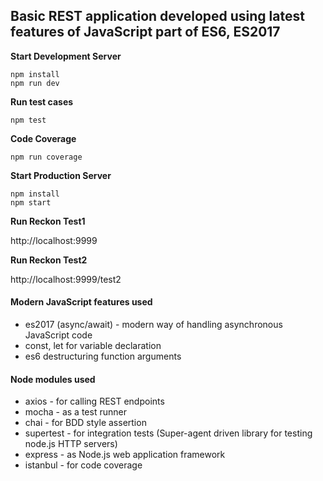 ## Basic REST application developed using latest features of JavaScript part of ES6, ES2017

**Start Development Server**

```
npm install
npm run dev
```

**Run test cases**

```
npm test
```

**Code Coverage**

```
npm run coverage
```

**Start Production Server**

```
npm install
npm start
```

**Run Reckon Test1**

http://localhost:9999

**Run Reckon Test2**

http://localhost:9999/test2

#### Modern JavaScript features used

* es2017 (async/await) - modern way of handling asynchronous JavaScript code
* const, let for variable declaration
* es6 destructuring function arguments

#### Node modules used

* axios - for calling REST endpoints
* mocha - as a test runner
* chai - for BDD style assertion
* supertest - for integration tests (Super-agent driven library for testing node.js HTTP servers)
* express - as Node.js web application framework
* istanbul - for code coverage
